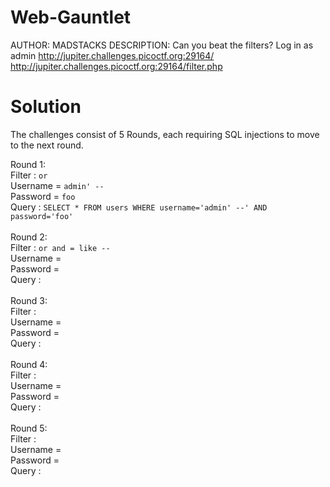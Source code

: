 # Web-Gauntlet
AUTHOR: MADSTACKS
DESCRIPTION: Can you beat the filters? Log in as admin http://jupiter.challenges.picoctf.org:29164/ http://jupiter.challenges.picoctf.org:29164/filter.php

# Solution
The challenges consist of 5 Rounds, each requiring SQL injections to move to the next round.

Round 1: <br>
Filter :  `or` <br>
Username = `admin' -- `<br>
Password = `foo` <br>
Query : `SELECT * FROM users WHERE username='admin' --' AND password='foo'`<br>
<br>
Round 2: <br>
Filter : `or and = like --` <br>
Username = <br>
Password = <br>
Query : <br>
<br>
Round 3: <br>
Filter : <br>
Username = <br>
Password = <br>
Query : <br>
<br>
Round 4: <br>
Filter : <br>
Username = <br>
Password = <br>
Query : <br>
<br>
Round 5: <br>
Filter : <br>
Username = <br>
Password = <br>
Query : <br>
